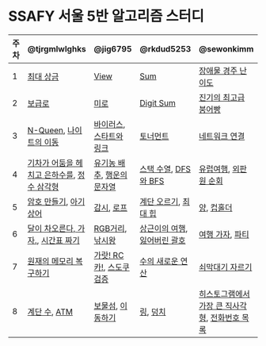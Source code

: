 # SSAFY 서울 5반 알고리즘 스터디

| 주차 | @tjrgmlwlghks                                                                                                                                            | @jig6795                                                                                                                                                                                                                     | @rkdud5253                                                                                                                                               | @sewonkimm                                                                                                                                                          |
| ---- | -------------------------------------------------------------------------------------------------------------------------------------------------------- | ---------------------------------------------------------------------------------------------------------------------------------------------------------------------------------------------------------------------------- | -------------------------------------------------------------------------------------------------------------------------------------------------------- | ------------------------------------------------------------------------------------------------------------------------------------------------------------------- |
| 1    | [최대 상금](https://swexpertacademy.com/main/code/problem/problemDetail.do?contestProbId=AV15Khn6AN0CFAYD&categoryId=AV15Khn6AN0CFAYD&categoryType=CODE) | [View](https://swexpertacademy.com/main/code/problem/problemDetail.do?contestProbId=AV134DPqAA8CFAYh&categoryId=AV134DPqAA8CFAYh&categoryType=CODE)                                                                          | [Sum](https://swexpertacademy.com/main/code/problem/problemDetail.do?contestProbId=AV13_BWKACUCFAYh&categoryId=AV13_BWKACUCFAYh&categoryType=CODE)       | [장애물 경주 난이도](https://swexpertacademy.com/main/code/problem/problemDetail.do?contestProbId=AWefy5x65PoDFAUh&categoryId=AWefy5x65PoDFAUh&categoryType=CODE)   |
| 2    | [보급로](https://swexpertacademy.com/main/code/problem/problemDetail.do?contestProbId=AV15QRX6APsCFAYD&categoryId=AV15QRX6APsCFAYD&categoryType=CODE&&&) | [미로](https://swexpertacademy.com/main/code/problem/problemDetail.do?contestProbId=AV14vXUqAGMCFAYD&categoryId=AV14vXUqAGMCFAYD&categoryType=CODE)                                                                          | [Digit Sum](https://swexpertacademy.com/main/code/problem/problemDetail.do?contestProbId=AWHPiSYKAD0DFAUn&categoryId=AWHPiSYKAD0DFAUn&categoryType=CODE) | [진기의 최고급 붕어빵](https://swexpertacademy.com/main/code/problem/problemDetail.do?contestProbId=AV5LsaaqDzYDFAXc&categoryId=AV5LsaaqDzYDFAXc&categoryType=CODE) |
| 3    | [N-Queen](https://www.acmicpc.net/problem/9663), [나이트의 이동](https://www.acmicpc.net/problem/7562)                                                   | [바이러스](https://www.acmicpc.net/problem/2606), [스타트와 링크](https://www.acmicpc.net/problem/14889)                                                                                                                     | [토너먼트](https://www.acmicpc.net/problem/1057)                                                                                                         | [네트워크 연결](https://www.acmicpc.net/problem/1922)                                                                                                               |
| 4    | [기차가 어둠을 헤치고 은하수를](https://www.acmicpc.net/problem/15787), [정수 삼각형](https://www.acmicpc.net/problem/1932)                              | [유기농 배추](https://www.acmicpc.net/problem/1012), [행운의 문자열](https://www.acmicpc.net/problem/1342)                                                                                                                   | [스택 수열](https://www.acmicpc.net/problem/1874), [DFS와 BFS](https://www.acmicpc.net/problem/1260)                                                     | [유럽여행](https://www.acmicpc.net/problem/1185), [외판원 순회](https://www.acmicpc.net/problem/2098)                                                               |
| 5    | [암호 만들기](https://www.acmicpc.net/problem/1759), [아기상어](https://www.acmicpc.net/problem/16236)                                                   | [감시](https://www.acmicpc.net/problem/15683), [로프](https://www.acmicpc.net/problem/2217)                                                                                                                                  | [계단 오르기](https://www.acmicpc.net/problem/2579), [최대 힙](https://www.acmicpc.net/problem/11279)                                                    | [양](https://www.acmicpc.net/problem/3184), [컵홀더](https://www.acmicpc.net/problem/2810)                                                                          |
| 6    | [달이 차오른다, 가자.](https://www.acmicpc.net/problem/1194), [시간표 짜기](https://www.acmicpc.net/problem/14569)                                       | [RGB거리](https://www.acmicpc.net/problem/1149), [낚시왕](https://www.acmicpc.net/problem/17143)                                                                                                                             | [상근이의 여행](https://www.acmicpc.net/problem/9372), [잃어버린 괄호](https://www.acmicpc.net/problem/1541)                                             | [여행 가자](https://www.acmicpc.net/problem/1976), [파티](https://www.acmicpc.net/problem/1238)                                                                     |
| 7    | [원재의 메모리 복구하기](https://swexpertacademy.com/main/code/problem/problemDetail.do?contestProbId=AV19AcoKI9sCFAZN#none)                             | [가랏! RC카!](https://swexpertacademy.com/main/code/problem/problemDetail.do?contestProbId=AV5PjMgaALgDFAUq#), [스도쿠 검증](https://swexpertacademy.com/main/code/problem/problemDetail.do?contestProbId=AV5Psz16AYEDFAUq#) | [수의 새로운 연산](https://swexpertacademy.com/main/code/problem/problemDetail.do?contestProbId=AV2b-QGqADMBBASw#)                                       | [쇠막대기 자르기](https://swexpertacademy.com/main/code/problem/problemDetail.do?contestProbId=AWVl47b6DGMDFAXm#)                                                   |
| 8    | [계단 수](https://www.acmicpc.net/problem/1562), [ATM](https://www.acmicpc.net/problem/11399)                                                            | [보물섬](https://www.acmicpc.net/problem/2589), [이동하기](https://www.acmicpc.net/problem/11048)                                                                                                                            | [링](https://www.acmicpc.net/problem/3036), [덩치](https://www.acmicpc.net/problem/7568)                                                                 | [히스토그램에서 가장 큰 직사각형](https://www.acmicpc.net/problem/6549), [전화번호 목록](https://www.acmicpc.net/problem/5052)                                      |
